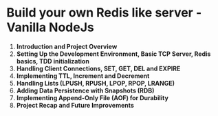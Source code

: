 # Build your own Redis like server - Vanilla NodeJs

1. **Introduction and Project Overview**
2. **Setting Up the Development Environment, Basic TCP Server, Redis basics, TDD initialization**
3. **Handling Client Connections, SET, GET, DEL and EXPIRE**
4. **Implementing TTL, Increment and Decrement**
5. **Handling Lists (LPUSH, RPUSH, LPOP, RPOP, LRANGE)**
6. **Adding Data Persistence with Snapshots (RDB)**
7. **Implementing Append-Only File (AOF) for Durability**
10. **Project Recap and Future Improvements**
